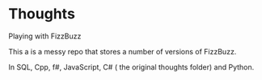 # Thoughts
Playing with FizzBuzz

This a is a messy repo that stores a number of versions of FizzBuzz.

In SQL, Cpp, f#, JavaScript, C# ( the original thoughts folder) and Python.



